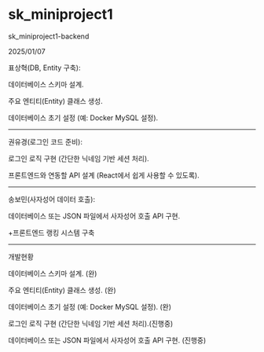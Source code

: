 # sk_miniproject1
sk_miniproject1-backend

 2025/01/07 

 표상혁(DB, Entity 구축):

  데이터베이스 스키마 설계.

  주요 엔티티(Entity) 클래스 생성.

  데이터베이스 초기 설정 (예: Docker MySQL 설정).

-------------------------

 권유경(로그인 코드 준비):

  로그인 로직 구현 (간단한 닉네임 기반 세션 처리).

  프론트엔드와 연동할 API 설계 (React에서 쉽게 사용할 수 있도록).

-------------------------

 송보민(사자성어 데이터 호출):

  데이터베이스 또는 JSON 파일에서 사자성어 호출 API 구현.


+프론트엔드 랭킹 시스템 구축

-------------------------

개발현황

데이터베이스 스키마 설계. (완)

주요 엔티티(Entity) 클래스 생성. (완)

데이터베이스 초기 설정 (예: Docker MySQL 설정). (완)

로그인 로직 구현 (간단한 닉네임 기반 세션 처리).(진행중)

데이터베이스 또는 JSON 파일에서 사자성어 호출 API 구현. (진행중)
